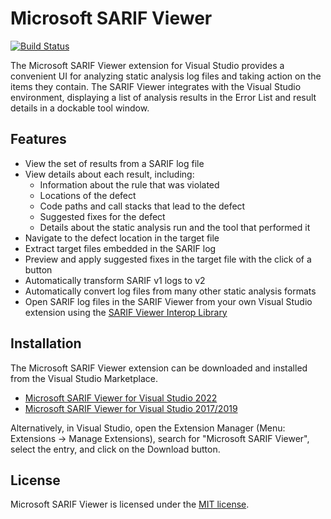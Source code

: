 # Microsoft SARIF Viewer

[![Build Status](https://dev.azure.com/mseng/1ES/_apis/build/status/Security%20Detections/microsoft.sarif-visualstudio-extension?branchName=main)](https://dev.azure.com/mseng/1ES/_build/latest?definitionId=10703&branchName=main)

The Microsoft SARIF Viewer extension for Visual Studio provides a convenient UI for analyzing static analysis log files and taking action on the items they contain. The SARIF Viewer integrates with the Visual Studio environment, displaying a list of analysis results in the Error List and result details in a dockable tool window.

## Features

- View the set of results from a SARIF log file
- View details about each result, including:
  - Information about the rule that was violated
  - Locations of the defect
  - Code paths and call stacks that lead to the defect
  - Suggested fixes for the defect
  - Details about the static analysis run and the tool that performed it
- Navigate to the defect location in the target file
- Extract target files embedded in the SARIF log
- Preview and apply suggested fixes in the target file with the click of a button
- Automatically transform SARIF v1 logs to v2
- Automatically convert log files from many other static analysis formats
- Open SARIF log files in the SARIF Viewer from your own Visual Studio extension using the [SARIF Viewer Interop Library](https://www.nuget.org/packages/Sarif.Viewer.VisualStudio.Interop)

## Installation

The Microsoft SARIF Viewer extension can be downloaded and installed from the Visual Studio Marketplace.

- [Microsoft SARIF Viewer for Visual Studio 2022](https://marketplace.visualstudio.com/items?itemName=WDGIS.MicrosoftSarifViewer2022)
- [Microsoft SARIF Viewer for Visual Studio 2017/2019](https://marketplace.visualstudio.com/items?itemName=WDGIS.MicrosoftSarifViewer)

Alternatively, in Visual Studio, open the Extension Manager (Menu: Extensions -> Manage Extensions), search for "Microsoft SARIF Viewer", select the entry, and click on the Download button.

## License

Microsoft SARIF Viewer is licensed under the [MIT license](https://github.com/microsoft/sarif-visualstudio-extension/blob/main/LICENSE).
